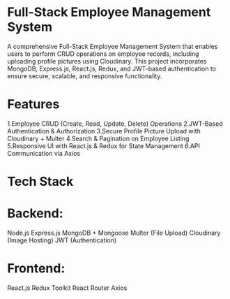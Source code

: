 # Full-Stack Employee Management System
A comprehensive Full-Stack Employee Management System that enables users to perform CRUD operations on employee records, including uploading profile pictures using Cloudinary. This project incorporates MongoDB, Express.js, React.js, Redux, and JWT-based authentication to ensure secure, scalable, and responsive functionality.

  # Features
1.Employee CRUD (Create, Read, Update, Delete) Operations
2.JWT-Based Authentication & Authorization
3.Secure Profile Picture Upload with Cloudinary + Multer
4.Search & Pagination on Employee Listing
5.Responsive UI with React.js & Redux for State Management
6.API Communication via Axios

# Tech Stack
# Backend:
Node.js
Express.js
MongoDB + Mongoose
Multer (File Upload)
Cloudinary (Image Hosting)
JWT (Authentication)

# Frontend:
React.js
Redux Toolkit
React Router
Axios







